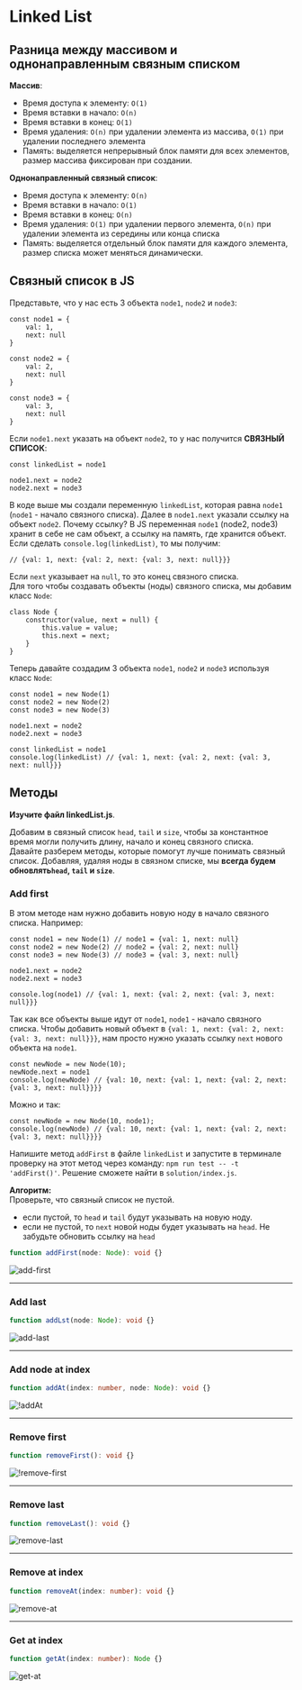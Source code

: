 # Linked List

## Разница между массивом и однонаправленным связным списком

**Массив**:

* Время доступа к элементу: `O(1)`
* Время вставки в начало: `O(n)`
* Время вставки в конец: `O(1)`
* Время удаления: `O(n)` при удалении элемента из массива, `O(1)` при удалении последнего элемента
* Память: выделяется непрерывный блок памяти для всех элементов, размер массива фиксирован при создании.

**Однонаправленный связный список**:

* Время доступа к элементу: `O(n)`
* Время вставки в начало: `O(1)`
* Время вставки в конец: `O(n)`
* Время удаления: `O(1)` при удалении первого элемента, `O(n)` при удалении элемента из середины или конца списка
* Память: выделяется отдельный блок памяти для каждого элемента, размер списка может меняться динамически.

## Связный список в JS
Представьте, что у нас есть 3 объекта `node1`, `node2` и `node3`:

```JS
const node1 = {
    val: 1,
    next: null
}

const node2 = {
    val: 2,
    next: null
}

const node3 = {
    val: 3,
    next: null
}

```

Если `node1.next` указать на объект `node2`, то у нас получится **СВЯЗНЫЙ СПИСОК**:

```JS
const linkedList = node1

node1.next = node2
node2.next = node3
```

В коде выше мы создали переменную `linkedList`, которая равна `node1` (`node1` - начало связного списка). Далее
в `node1.next` указали ссылку на объект `node2`. Почему ссылку? В JS переменная `node1` (node2, node3) хранит в себе не
сам объект, а ссылку на память, где хранится объект. Если сделать `console.log(linkedList)`, то мы получим:

```JS
// {val: 1, next: {val: 2, next: {val: 3, next: null}}}
```

Если `next` указывает на `null`, то это конец связного списка.   
Для того чтобы создавать объекты (ноды) связного списка, мы добавим класс `Node`:

```JS
class Node {
    constructor(value, next = null) {
        this.value = value;
        this.next = next;
    }
}
```

Теперь давайте создадим 3 объекта `node1`, `node2` и `node3` используя класс `Node`:

```JS
const node1 = new Node(1)
const node2 = new Node(2)
const node3 = new Node(3)

node1.next = node2
node2.next = node3

const linkedList = node1
console.log(linkedList) // {val: 1, next: {val: 2, next: {val: 3, next: null}}}
```

## Методы
**Изучите файл linkedList.js**.  

Добавим в связный список `head`, `tail` и `size`, чтобы за константное время могли получить длину, начало и конец связного списка.   
Давайте разберем методы, которые помогут лучше понимать связный список. Добавляя, удаляя ноды в связном списке, мы **всегда будем обновлять`head`, `tail` и `size`**.

### Add first
В этом методе нам нужно добавить новую ноду в начало связного списка. Например:
```JS
const node1 = new Node(1) // node1 = {val: 1, next: null}
const node2 = new Node(2) // node2 = {val: 2, next: null}
const node3 = new Node(3) // node3 = {val: 3, next: null}

node1.next = node2
node2.next = node3

console.log(node1) // {val: 1, next: {val: 2, next: {val: 3, next: null}}}
```

Так как все объекты выше идут от `node1`, `node1` - начало связного списка. Чтобы добавить новый объект в `{val: 1, next: {val: 2, next: {val: 3, next: null}}}`, нам просто нужно указать ссылку `next` нового объекта на `node1`.
```JS
const newNode = new Node(10);
newNode.next = node1
console.log(newNode) // {val: 10, next: {val: 1, next: {val: 2, next: {val: 3, next: null}}}}
```

Можно и так:
```JS
const newNode = new Node(10, node1);
console.log(newNode) // {val: 10, next: {val: 1, next: {val: 2, next: {val: 3, next: null}}}}
```

Напишите метод `addFirst` в файле `linkedList` и запустите в терминале проверку на этот метод через команду:
`npm run test -- -t 'addFirst()'`. Решение сможете найти в `solution/index.js`.

**Алгоритм:**   
Проверьте, что связный список не пустой.
  * если пустой, то `head` и `tail` будут указывать на новую ноду.
  * если не пустой, то `next` новой ноды будет указывать на `head`. Не забудьте обновить ссылку на `head`

```Typescript
function addFirst(node: Node): void {}
```

![add-first](animation/add-first.gif)
___

### Add last

```Typescript
function addLst(node: Node): void {}
```

![add-last](animation/add-last.gif)
___

### Add node at index

```Typescript
function addAt(index: number, node: Node): void {}
```

![!addAt](animation/addAt.gif)
___

### Remove first

```Typescript
function removeFirst(): void {}
```

![!remove-first](animation/remove-first.gif)
___

### Remove last

```Typescript
function removeLast(): void {}
```

![remove-last](animation/remove-last.gif)
___

### Remove at index

```Typescript
function removeAt(index: number): void {}
```

![remove-at](animation/remove-at.gif)
___

### Get at index

```Typescript
function getAt(index: number): Node {}
```

![get-at](animation/get-at.gif)
